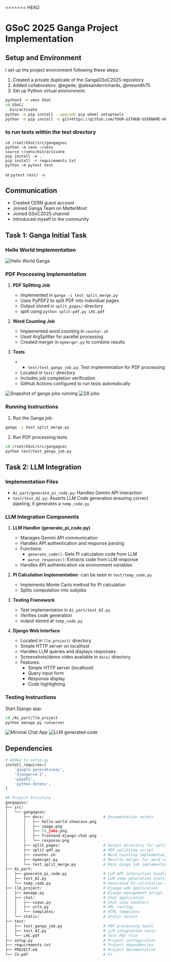 <<<<<<< HEAD
# GSoC 2025 Ganga Project Implementation

## Setup and Environment
I set up the project environment following these steps:
1. Created a private duplicate of the GangaGSoC2025 repository
2. Added collaborators: @egede, @alexanderrichards, @mesmith75
3. Set up Python virtual environment:
```bash
python3 -m venv GSoC
cd GSoC/
. bin/activate
python -m pip install --upgrade pip wheel setuptools
python -m pip install -e git+https://github.com/YOUR-GITHUB-USERNAME-HERE/GangaGSoC2025#egg=gangagsoc
```
### to run tests within the test directory
```
cd /root/GSoC/src/gangagsoc
python -m venv ~/venv
source ~/venv/bin/activate
pip install -e .
pip install -r requirements.txt
python -m pytest test 
```
or 
```pytest test/ -v```

## Communication
- Created CERN guest account
- Joined Ganga Team on MatterMost
- Joined GSoC2025 channel
- Introduced myself to the community

## Task 1: Ganga Initial Task

### Hello World Implementation
![Hello World Ganga](src/gangagsoc/docs/hello-world-showcase.png)


### PDF Processing Implementation
1. **PDF Splitting Job**
   - Implemented in `ganga -i test_split_merge.py`
   - Uses PyPDF2 to split PDF into individual pages
   - Output stored in `split_pages/` directory
   - split using `python split-pdf.py LHC.pdf `


2. **Word Counting Job**
   - Implemented word counting in `counter.sh`
   - Used ArgSplitter for parallel processing
   - Created merger in `mymerger.py` to combine results

3. **Tests**
   - - `test/test_ganga_job.py`: Test implementation for PDF processing
   - Located in `test/` directory
   - Includes job completion verification
   - GitHub Actions configured to run tests automatically

![Snapshot of ganga jobs running](src/gangagsoc/docs/image.png)
![28 jobs](src/gangagsoc/docs/29_jobs.png)


### Running Instructions
1. Run the Ganga job:
```bash
ganga -i test_split_merge.py
```
2. Run PDF processing tests:
```bash
cd /root/GSoC/src/gangagsoc
python test/test_ganga_job.py 
```

## Task 2: LLM Integration

### Implementation Files
- `Ai_part/generate_pi_code.py`: Handles Gemini API interaction
- `test/test_AI.py`: Asserts LLM Code generation ensuring correct pipeling, it generates a `temp_code.py`

### LLM Integration Components
1. **LLM Handler (generate_pi_code.py)**
   - Manages Gemini API communication
    - Handles API authentication and response parsing
   - Functions:
     - `generate_code()`: Gets PI calculation code from LLM
     - `parse_response()`: Extracts code from LLM response
   - Handles API authentication via environment variables

2. **PI Calculation Implementation**
    -can be seen in `test/temp_code.py`
   - Implements Monte Carlo method for PI calculation
   - Splits computation into subjobs

3. **Testing Framework**
   - Test implementation in `Ai_part/test_AI.py`
   - Verifies code generation
   - output stored at `temp_code.py`

4. **Django Web Interface**
   - Located in `llm_project/` directory
   - Simple HTTP server on localhost
   - Handles LLM queries and displays responses
   - Screenshots/demo video available in `docs/` directory
   - Features:
     - Simple HTTP server (localhost)
     - Query input form
     - Response display
     - Code highlighting

### Testing Instructions

 Start Django app:
```bash
cd /Ai_part/llm_project
python manage.py runserver
```

![Minimal Chat App](src/gangagsoc/docs/frontend-django-chat.png)
![LLM generated code](src/gangagsoc/docs/response.png)

## Dependencies
```python
# Added to setup.py
install_requires=[
    'google-generativeai',
    'django>=4.2',
    'pypdf2',
    'python-dotenv',
]

## Project Structure
gangagsoc/
├── src/
│   └── gangagsoc/
│       ├── docs/                          # Documentation assets
│       │   ├── hello-world-showcase.png
│       │   ├── image.png
│       │   ├── 29_jobs.png
│       │   ├── frontend-django-chat.png
│       │   └── response.png
│       ├── split_pages/                   # Output directory for split PDFs
│       ├── split-pdf.py                   # PDF splitting script
│       ├── counter.sh                     # Word counting implementation
│       ├── mymerger.py                    # Results merger for word count
│       └── test_split_merge.py            # Main Ganga job implementation
├── Ai_part/
│   ├── generate_pi_code.py                # LLM API interaction handler
│   ├── test_AI.py                         # LLM code generation tests
│   └── temp_code.py                       # Generated PI calculation code
├── llm_project/                           # Django web application
│   ├── manage.py                          # Django management script
│   ├── chat/                              # Chat application
│   │   ├── views.py                       # Chat view handlers
│   │   ├── urls.py                        # URL routing
│   │   └── templates/                     # HTML templates
│   └── static/                            # Static assets
├── test/
│   ├── test_ganga_job.py                  # PDF processing tests
│   ├── test_AI.py                         # LLM integration tests
│   └── LHC.pdf                            # Test PDF file
├── setup.py                               # Project configuration
├── requirements.txt                       # Project dependencies
├── PROJECT.md                             # Project documentation
└── CV.pdf                                 # CV
